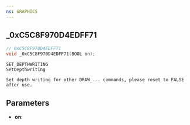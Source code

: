 ```yaml
---
ns: GRAPHICS
---
```

## _0xC5C8F970D4EDFF71

```c
// 0xC5C8F970D4EDFF71
void _0xC5C8F970D4EDFF71(BOOL on);
```

```
SET_DEPTHWRITING
SetDepthwriting

Set depth writing for other DRAW_... commands, please reset to FALSE after use.
```


## Parameters
* **on**: 

